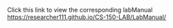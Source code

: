 Click this link to view the corresponding labManual https://researcher111.github.io/CS-150-LAB/LabManual/

